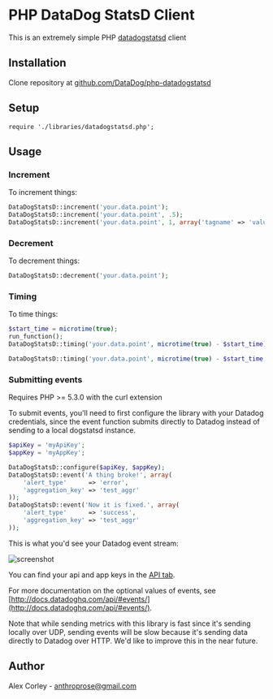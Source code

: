 # PHP DataDog StatsD Client

This is an extremely simple PHP [datadogstatsd](http://www.datadoghq.com/) client

## Installation

Clone repository at [github.com/DataDog/php-datadogstatsd](https://github.com/DataDog/php-datadogstatsd)

## Setup

`require './libraries/datadogstatsd.php';`
 
## Usage

### Increment

To increment things:

``` php
DataDogStatsD::increment('your.data.point');
DataDogStatsD::increment('your.data.point', .5);
DataDogStatsD::increment('your.data.point', 1, array('tagname' => 'value'));
```

### Decrement

To decrement things:

``` php
DataDogStatsD::decrement('your.data.point');
```

### Timing

To time things:

``` php
$start_time = microtime(true);
run_function();
DataDogStatsD::timing('your.data.point', microtime(true) - $start_time);

DataDogStatsD::timing('your.data.point', microtime(true) - $start_time, 1, array('tagname' => 'value'));
```

### Submitting events

Requires PHP >= 5.3.0 with the curl extension

To submit events, you'll need to first configure the library with your
Datadog credentials, since the event function submits directly to Datadog
instead of sending to a local dogstatsd instance.

``` php
$apiKey = 'myApiKey';
$appKey = 'myAppKey';

DataDogStatsD::configure($apiKey, $appKey);
DataDogStatsD::event('A thing broke!', array(
	'alert_type'      => 'error',
	'aggregation_key' => 'test_aggr'
));
DataDogStatsD::event('Now it is fixed.', array(
	'alert_type'      => 'success',
	'aggregation_key' => 'test_aggr'
));
```

This is what you'd see your Datadog event stream:

![screenshot](https://img.skitch.com/20120817-c6pi1e55rs2xjt3ktp2k1h67e7.png)

You can find your api and app keys in the [API tab](https://app.datadoghq.com/account/settings#api).

For more documentation on the optional values of events, see [http://docs.datadoghq.com/api/#events/](http://docs.datadoghq.com/api/#events/).

Note that while sending metrics with this library is fast since it's sending
locally over UDP, sending events will be slow because it's sending data
directly to Datadog over HTTP. We'd like to improve this in the near future.

## Author

Alex Corley - anthroprose@gmail.com
